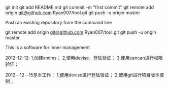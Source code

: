 git init
git add README.md
git commit -m "first commit"
git remote add origin git@github.com:Ryan007/tool.git
git push -u origin master

Push an existing repository from the command line

git remote add origin git@github.com:Ryan007/tool.git
git push -u origin master

This is a software for inner management

2012-12-12: 
1,创建xmims；
2,使用devise，登陆验证；
3,使用cancan进行权限验证；

2012－12－15基本工作：
1,使用devise进行登陆验证；
2,使用git进行项目版本控制；
